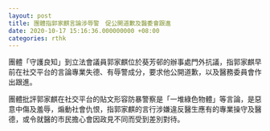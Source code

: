 ```yaml
---
layout: post
title: 團體指郭家麒言論涉辱警　促公開道歉及醫委會跟進
date: 2020-10-17 15:16:36.000000000 +08:00
categories: rthk
---
```


團體「守護良知」到立法會議員郭家麒位於葵芳邨的辦事處門外抗議，指郭家麒早前在社交平台的言論專業失德、有辱警成分，要求他公開道歉，以及醫務委員會作出跟進。

團體批評郭家麒在社交平台的貼文形容防暴警察是「一堆綠色物體」等言論，是惡意中傷及羞辱，煽動社會仇恨，指郭家麒的言行涉嫌違反醫生應有的專業操守及醫德，或令就醫的市民擔心會因政見不同而受到差別對待。
